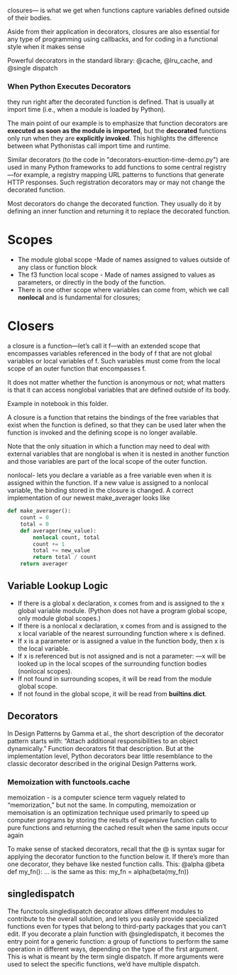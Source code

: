 closures— is what we get when functions capture variables defined outside of their bodies.


Aside from their application in decorators, closures are also essential for any type of
programming using callbacks, and for coding in a functional style when it makes
sense

Powerful decorators in the standard library: @cache, @lru_cache, and @single
dispatch

### When Python Executes Decorators
they run right after the decorated function is
defined. That is usually at import time (i.e., when a module is loaded by Python).


The main point of our example is to emphasize that function decorators are **executed**
**as soon as the module is imported**, but the **decorated** functions only run when they
are **explicitly invoked**. This highlights the difference between what Pythonistas call
import time and runtime.

Similar decorators (to the code in "decorators-exuction-time-demo.py") are used in many Python
frameworks to add functions to some central registry—for example, a registry mapping
URL patterns to functions that generate HTTP responses. Such registration decorators
may or may not change the decorated function.

Most decorators do change the decorated function. They usually do it by defining an
inner function and returning it to replace the decorated function.

# Scopes
- The module global scope -Made of names assigned to values outside of any class or function block
- The f3 function local scope - Made of names assigned to values as parameters, or directly in the body of the function.
- There is one other scope where variables can come from, which we call **nonlocal** and is fundamental for closures;

# Closers
a closure is a function—let’s call it f—with an extended scope that encompasses
variables referenced in the body of f that are not global variables or local variables
of f. Such variables must come from the local scope of an outer function that
encompasses f.

It does not matter whether the function is anonymous or not; what matters is that it
can access nonglobal variables that are defined outside of its body.

Example in notebook in this folder.

A closure is a function that retains the bindings of the free variables
that exist when the function is defined, so that they can be used later when the function
is invoked and the defining scope is no longer available.

Note that the only situation in which a function may need to deal with external variables
that are nonglobal is when it is nested in another function and those variables
are part of the local scope of the outer function.


nonlocal- lets you declare a variable as a free variable even when it is assigned within the function.
If a new value is assigned to a nonlocal variable, the binding stored in the closure is
changed. A correct implementation of our newest make_averager looks like

```python
def make_averager():
    count = 0
    total = 0
    def averager(new_value):
        nonlocal count, total
        count += 1
        total += new_value
        return total / count
    return averager
```

## Variable Lookup Logic

- If there is a global x declaration, x comes from and is assigned to the x global
variable module. (Python does not have a program global scope, only module global scopes.)
- If there is a nonlocal x declaration, x comes from and is assigned to the x local
variable of the nearest surrounding function where x is defined.
- If x is a parameter or is assigned a value in the function body, then x is the local
variable.
- If x is referenced but is not assigned and is not a parameter: —x will be looked up in the local scopes of the surrounding function bodies (nonlocal scopes).
- If not found in surrounding scopes, it will be read from the module global scope.
- If not found in the global scope, it will be read from __builtins__.__dict__.

## Decorators

In Design Patterns by Gamma et al., the short description of the
decorator pattern starts with: “Attach additional responsibilities to
an object dynamically.” Function decorators fit that description.
But at the implementation level, Python decorators bear little
resemblance to the classic decorator described in the original
Design Patterns work.

### Memoization with functools.cache
memoization - is a computer science term vaguely related to “memorization,” but
not the same. In computing, memoization or memoisation is an optimization technique used primarily to speed up computer programs by storing the results of expensive function calls to pure functions and returning the cached result when the same inputs occur again


To make sense of stacked decorators, recall that the @ is syntax
sugar for applying the decorator function to the function below it.
If there’s more than one decorator, they behave like nested function
calls. This:
@alpha
@beta
def my_fn():
...
is the same as this:
my_fn = alpha(beta(my_fn))


## singledispatch

The functools.singledispatch decorator allows different modules to contribute to
the overall solution, and lets you easily provide specialized functions even for types
that belong to third-party packages that you can’t edit. If you decorate a plain function
with @singledispatch, it becomes the entry point for a generic function: a group
of functions to perform the same operation in different ways, depending on the type
of the first argument. This is what is meant by the term single dispatch. If more arguments
were used to select the specific functions, we’d have multiple dispatch.